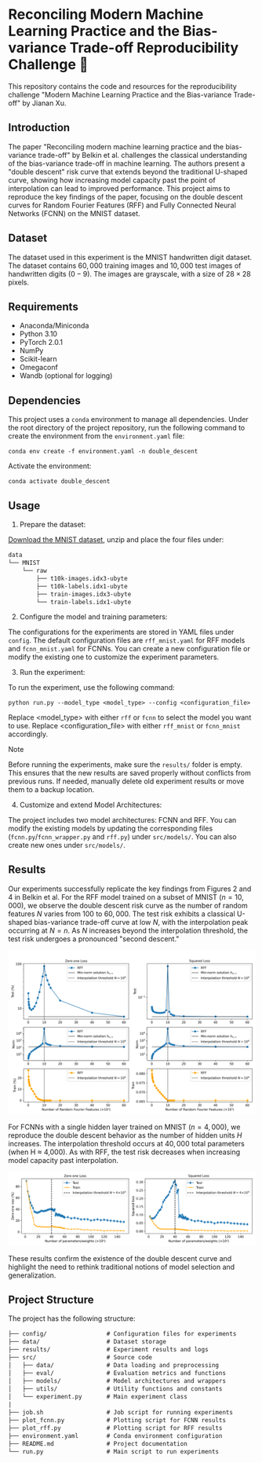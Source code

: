 # Reconciling Modern Machine Learning Practice and the Bias-variance Trade-off Reproducibility Challenge 🚀

This repository contains the code and resources for the reproducibility challenge "Modern Machine Learning Practice and the Bias-variance Trade-off" by Jianan Xu.

## Introduction

The paper "Reconciling modern machine learning practice and the bias-variance trade-off" by Belkin et al. challenges the classical understanding of the bias-variance trade-off in machine learning. The authors present a "double descent" risk curve that extends beyond the traditional U-shaped curve, showing how increasing model capacity past the point of interpolation can lead to improved performance. This project aims to reproduce the key findings of the paper, focusing on the double descent curves for Random Fourier Features (RFF) and Fully Connected Neural Networks (FCNN) on the MNIST dataset.

## Dataset
The dataset used in this experiment is the MNIST handwritten digit dataset. The dataset contains $60,000$ training images and $10,000$ test images of handwritten digits ($0-9$). The images are grayscale, with a size of $28 \times 28$ pixels.

## Requirements
* Anaconda/Miniconda
* Python 3.10
* PyTorch 2.0.1
* NumPy
* Scikit-learn
* Omegaconf
* Wandb (optional for logging)

## Dependencies
This project uses a `conda` environment to manage all dependencies. Under the root directory of the project repository, run the following command to create the environment from the `environment.yaml` file:
```
conda env create -f environment.yaml -n double_descent
```
Activate the environment:
```
conda activate double_descent
```

## Usage
1. Prepare the dataset:

[Download the MNIST dataset](http://yann.lecun.com/exdb/mnist/), unzip and place the four files under:
```
data
└── MNIST
    └── raw
        ├── t10k-images.idx3-ubyte
        ├── t10k-labels.idx1-ubyte
        ├── train-images.idx3-ubyte
        └── train-labels.idx1-ubyte
```

2. Configure the model and training parameters:
   
The configurations for the experiments are stored in YAML files under `config`. The default configuration files are `rff_mnist.yaml` for RFF models and `fcnn_mnist.yaml` for FCNNs. You can create a new configuration file or modify the existing one to customize the experiment parameters.

3. Run the experiment:
   
To run the experiment, use the following command:
```
python run.py --model_type <model_type> --config <configuration_file>
```
Replace <model_type> with either `rff` or `fcnn` to select the model you want to use. Replace <configuration_file> with either `rff_mnist` or `fcnn_mnist` accordingly.

> [!NOTE]
> Before running the experiments, make sure the <code>results/</code> folder is empty. This ensures that the new results are saved properly without conflicts from previous runs. If needed, manually delete old experiment results or move them to a backup location.

4. Customize and extend Model Architectures:

The project includes two model architectures: FCNN and RFF. You can modify the existing models by updating the corresponding files (`fcnn.py`/`fcnn_wrapper.py` and `rff.py`) under `src/models/`. You can also create new ones under `src/models/`.

## Results
Our experiments successfully replicate the key findings from Figures 2 and 4 in Belkin et al. For the RFF model trained on a subset of MNIST ($n=10,000$), we observe the double descent risk curve as the number of random features $N$ varies from $100$ to $60,000$. The test risk exhibits a classical U-shaped bias-variance trade-off curve at low $N$, with the interpolation peak occurring at $N=n$. As $N$ increases beyond the interpolation threshold, the test risk undergoes a pronounced "second descent."

![Alt Text](./figures/double_descent_rff_mnist.png)

For FCNNs with a single hidden layer trained on MNIST ($n=4,000$), we reproduce the double descent behavior as the number of hidden units $H$ increases. The interpolation threshold occurs at $40,000$ total parameters (when H ≈ 4,000). As with RFF, the test risk decreases when increasing model capacity past interpolation.

![Alt Text](./figures/double_descent_fcnn_mnist.png)

These results confirm the existence of the double descent curve and highlight the need to rethink traditional notions of model selection and generalization.

## Project Structure
The project has the following structure:
```
├── config/                 # Configuration files for experiments
├── data/                   # Dataset storage
├── results/                # Experiment results and logs
├── src/                    # Source code
│   ├── data/               # Data loading and preprocessing
│   ├── eval/               # Evaluation metrics and functions
│   ├── models/             # Model architectures and wrappers
│   ├── utils/              # Utility functions and constants
│   └── experiment.py       # Main experiment class
|
├── job.sh                  # Job script for running experiments
├── plot_fcnn.py            # Plotting script for FCNN results
├── plot_rff.py             # Plotting script for RFF results
├── environment.yaml        # Conda environment configuration
├── README.md               # Project documentation
└── run.py                  # Main script to run experiments
```
